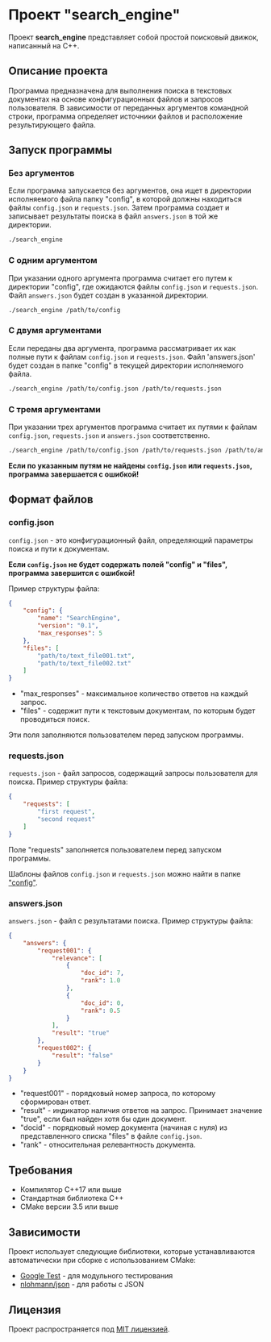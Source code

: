 # Проект "search_engine"

Проект **search_engine** представляет собой простой поисковый движок, написанный на C++.

## Описание проекта

Программа предназначена для выполнения поиска в текстовых документах на основе конфигурационных файлов и запросов пользователя. В зависимости от переданных аргументов командной строки, программа определяет источники файлов и расположение результирующего файла.

## Запуск программы

### Без аргументов

Если программа запускается без аргументов, она ищет в директории исполняемого файла папку "config", в которой должны находиться файлы `config.json` и `requests.json`. Затем программа создает и записывает результаты поиска в файл `answers.json` в той же директории.

```bash
./search_engine
```

### С одним аргументом

При указании одного аргумента программа считает его путем к директории "config", где ожидаются файлы `config.json` и `requests.json`. Файл `answers.json` будет создан в указанной директории.

```bash
./search_engine /path/to/config
```

### С двумя аргументами

Если переданы два аргумента, программа рассматривает их как полные пути к файлам `config.json` и `requests.json`. Файл 'answers.json' будет создан в папке "config" в текущей директории исполняемого файла.

```bash
./search_engine /path/to/config.json /path/to/requests.json
```

### С тремя аргументами

При указании трех аргументов программа считает их путями к файлам `config.json`, `requests.json` и `answers.json` соответственно.

```bash
./search_engine /path/to/config.json /path/to/requests.json /path/to/answers.json
```


__Если по указанным путям не найдены `config.json` или `requests.json`, программа завершается с ошибкой!__
## Формат файлов

### config.json

`config.json` - это конфигурационный файл, определяющий параметры поиска и пути к документам.

__Если `config.json` не будет содержать полей "config" и "files", программа завершится с ошибкой!__

Пример структуры файла:

```json
{
    "config": {
        "name": "SearchEngine",
        "version": "0.1",
        "max_responses": 5 
    },
    "files": [
        "path/to/text_file001.txt",
        "path/to/text_file002.txt"
    ]
}
```


- "max_responses" - максимальное количество ответов на каждый запрос.  
- "files" - содержит пути к текстовым документам, по которым будет проводиться поиск.

Эти поля заполняются пользователем перед запуском программы.


### requests.json

`requests.json` - файл запросов, содержащий запросы пользователя для поиска. Пример структуры файла:

```json
{
    "requests": [
        "first request",
        "second request"
    ]
}
```
Поле "requests" заполняется пользователем перед запуском программы.  

Шаблоны файлов `config.json` и `requests.json` можно найти в папке ["config"](./config).

### answers.json

`answers.json` - файл с результатами поиска. Пример структуры файла:

```json
{
    "answers": {
        "request001": {
            "relevance": [
                {
                    "doc_id": 7,
                    "rank": 1.0
                },
                {
                    "doc_id": 0,
                    "rank": 0.5
                }
            ],
            "result": "true"
        },
        "request002": {
            "result": "false"
        }
    }
}
```

- "request001" - порядковый номер запроса, по которому сформирован ответ.  
- "result" - индикатор наличия ответов на запрос. Принимает значение "true", если был найден хотя бы один документ.  
- "docid" - порядковый номер документа (начиная с нуля) из представленного списка "files" в файле `config.json`.  
- "rank" - относительная релевантность документа. 


## Требования

- Компилятор C++17 или выше
- Стандартная библиотека C++
- CMake версии 3.5 или выше

## Зависимости

Проект использует следующие библиотеки, которые устанавливаются автоматически при сборке с использованием CMake:

- [Google Test](https://github.com/google/googletest) - для модульного тестирования
- [nlohmann/json](https://github.com/nlohmann/json) - для работы с JSON

## Лицензия

Проект распространяется под [MIT лицензией](LICENSE.txt).
